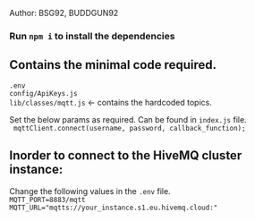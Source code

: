 Author: BSG92, BUDDGUN92
### Run `npm i` to install the dependencies

## Contains the minimal code required.
`.env` <br>
`config/ApiKeys.js` <br>
`lib/classes/mqtt.js` <- contains the hardcoded topics.
 <br>

Set the below params as required. Can be found in `index.js` file.<br>
 ` mqttClient.connect(username, password, callback_function);`


## Inorder to connect to the HiveMQ cluster instance:
Change the following values in the `.env` file.<br>
`MQTT_PORT=8883/mqtt`<br>
`MQTT_URL="mqtts://your_instance.s1.eu.hivemq.cloud:"`
